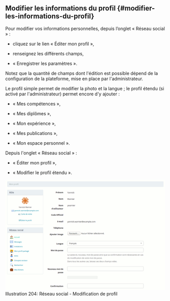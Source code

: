 ## Modifier les informations du profil {#modifier-les-informations-du-profil}

Pour modifier vos informations personnelles, depuis l’onglet « Réseau social » :

*   cliquez sur le lien « Éditer mon profil »,

*   renseignez les différents champs,

*   « Enregistrer les paramètres ».

Notez que la quantité de champs dont l&#039;édition est possible dépend de la configuration de la plateforme, mise en place par l&#039;administrateur.

Le profil simple permet de modifier la photo et la langue ; le profil étendu (si activé par l&#039;administrateur) permet encore d&#039;y ajouter :

*   « Mes compétences »,

*   « Mes diplômes »,

*   « Mon expérience »,

*   « Mes publications »,

*   « Mon espace personnel ».

Depuis l&#039;onglet « Réseau social » :

*   « Éditer mon profil »,

*   « Modifier le profil étendu ».

![](../assets/image280.png)Illustration 204: Réseau social - Modification de profil
